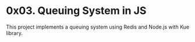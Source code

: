 # 0x03. Queuing System in JS

This project implements a queuing system using Redis and Node.js with Kue library.
